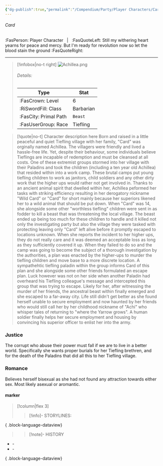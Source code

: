 ```yaml
---
{"dg-publish":true,"permalink":"/Compendium/Party/Player Characters/Card/","tags":["class/barbarian","race/tiefling",null]}
---
```



###### Card
:FasPerson: Player Character &nbsp; | &nbsp; :FasQuoteLeft: Still my withering heart yearns for peace and mercy. But I'm ready for revolution now so let the blood stain the ground :FasQuoteRight:
___
> [!infobox|no-t right]
> ![Achillea.png](/img/user/Assets/Images/Party/Achillea.png)
> ###### Details:
> | Type | Stat |
> | ---- | ---- |
> | :FasCrown: Level   | 6 |
> | :RiSwordFill: Class |  Barbarian|
> | :FasCity: Primal Path |  `Beast`|
> |  :FasUserGroup: Race |  Tiefling|

> [!quote|no-t]
> Character description here
> Born and raised in a little peaceful and quiet Tiefling village with her family, "Card" was orginally named Achillea. The villagers were friendly and lived a hassle-free life. Yet, despite their behaviour, some individuals believe Tieflings are incapable of redemption and must be cleansed at all costs. One of these extremist groups stormed into her village with their Paladins and took the children (including a ten year old Achillea) that resided within into a work camp. These brutal camps put young tiefling children to work as janitors, child soldiers  and any other dirty work that the higher ups would rather not get involved in. Thanks to an ancient animal spirit that dwelled within her,  Achillea peformed her tasks with striking efficiency resulting in her derogatory nickname "Wild Card" or "Card" for short mainly because her superiors likened her to a wild animal that should be put down. 
>When "Card" was 14, she alongside some other "worthless tiefling" children were sent in as fodder to kill a beast that was threatening the local village. The beast ended up being too much for these children to handle and it killed not only the investigating party but also the village they were tasked with protecting leaving only "Card"  left alive before it promptly escaped to locations unknown. When she reports the incident to her higher ups, they do not really care and it was deemed an acceptable loss as long as they sufficiently covered it up. When they failed to do so and the camp was going to become the subject of a thorough investigation by the authorities, a plan was enacted by the higher-ups to murder the tiefling children and move base to a more discrete location. A sympathehtic tiefling paladin within the group informs Card of this plan and she alongside some other friends formulated an escape plan. Luck however was not on her side when another Paladin had overheard his Tiefling colleague's message and intercepted this group that was trying to escape. Likely for her, after witnessing the murder of her friends, the ancestral beast within finally emerged and she escaped to a far-away city.
>Life still didn't get better as she found herself unable to secure employment and now haunted by her friends who would still call her by her childhood nickname of "Achi" who whisper tales of returning to "where the Yarrow grows". A human soldier finally helps her secure employment and housing by convincing his superior officer to enlist her into the army. 

### Justice
The corrupt who abuse their power must fall if we are to live in a better world. Specifically she wants proper burials for her Tiefling brethren, and for the death of the Paladins that did all this to her Tiefling village. 
### Romance
Believes herself bisexual as she had not found any attraction towards either sex. Most likely asexual or aromantic. 
 
#### marker
> [!column|flex 3]
>> [!info]- STORYLINES:

{ .block-language-dataview}
>>[!note]- HISTORY
- \-
- \-

{ .block-language-dataview}